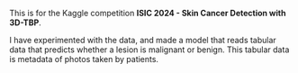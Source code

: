 This is for the Kaggle competition **ISIC 2024 - Skin Cancer Detection with 3D-TBP**.

I have experimented with the data, and made a model that reads tabular data that predicts whether a lesion is malignant or benign.
This tabular data is metadata of photos taken by patients.
